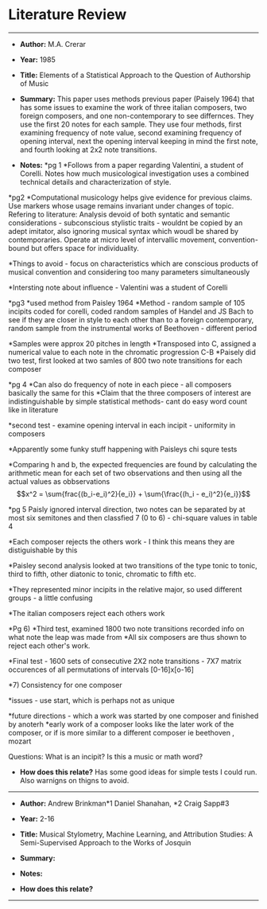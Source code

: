 # Literature Review

* * *

- **Author:** M.A. Crerar
- **Year:** 1985
- **Title:** Elements of a Statistical Approach to the Question of Authorship of Music
- **Summary:** This paper uses methods previous paper (Paisely 1964) that has some issues to examine the work of three italian composers, two foreign composers, and one non-contemporary to see differnces. They use the first 20 notes for each sample. They use four methods, first examining frequency of note value, second examining frequency of opening interval, next the opening interval keeping in mind the first note, and fourth looking at 2x2 note transitions. 

- **Notes:** 
*pg 1 
  *Follows from a paper regarding Valentini, a student of Corelli. Notes how much musicological investigation uses a combined technical details and characterization of style. 

*pg2 
  *Computational musicology helps give evidence for previous claims. Use markers whose usage remains invariant under changes of topic. Refering to literature: Analysis devoid of both syntatic and semantic considerations - subconscious stylistic traits - wouldnt be copied by an adept imitator, also ignoring musical syntax which woudl be shared by contemporaries. Operate at micro level of intervallic movement, convention-bound but offers space for individuality. 

  *Things to avoid - focus on characteristics which are conscious products of musical convention and considering too many parameters simultaneously

  *Intersting note about influence - Valentini was a student of Corelli 

*pg3
  *used method from Paisley 1964
  *Method - random sample of 105 incipits coded for corelli, coded random samples of Handel and JS Bach to see if they are closer in style to each other than to a foreign contemporary, random sample from the instrumental works of Beethoven - different period

  *Samples were approx 20 pitches in length
  *Transposed into C, assigned a numerical value to each note in the chromatic progression C-B
  *Paisely did two test, first looked at two samles of 800 two note transitions for each composer

*pg 4
  *Can also do frequency of note in each piece - all composers basically the same for this
  *Claim that the three composers of interest are indistinguishable by simple statistical methods- cant do easy word count like in literature

  *second test - examine opening interval in each incipit - uniformity in composers

  *Apparently some funky stuff happening with Paisleys chi squre tests

  *Comparing h and b, the expected frequencies are found by calculating the arithmetic mean for each set of two observations and then using all the actual values as obbservations
$$x^2 = \sum{frac{(b_i-e_i)^2}{e_i}} + \sum{\frac{(h_i - e_i)^2}{e_i}}$$

*pg 5 Paisly ignored interval direction, two notes can be separated by at most six semitones and then classfied 7 (0   to 6) - chi-square values in table 4 

  *Each composer rejects the others work - I think this means they are distiguishable by this

  *Paisley second analysis looked at two transitions of the type tonic to tonic, third to fifth, other diatonic to tonic, chromatic to fifth etc. 

  *They represented minor incipits in the relative major, so used different groups - a little confusing

  *The italian composers reject each others work

*Pg 6)
  *Third test, examined 1800 two note transitions recorded info on what note the leap was made from
  *All six composers are thus shown to reject each other's work. 

  *Final test - 1600 sets of consecutive 2X2 note transitions - 7X7 matrix occurences of all permutations of intervals [0-16]x[o-16]
 
 
*7) Consistency for one composer

  *issues - use start, which is perhaps not as unique 

  *future directions - which a work was started by one composer and finished by anoterh 
  *early work of a composer looks like the later work of the composer, or if is more similar to a different composer ie beethoven , mozart

Questions: What is an incipit? Is this a music or math word? 


- **How does this relate?** Has some good ideas for simple tests I could run. Also warnigns on thigns to avoid. 

* * *

- **Author:** Andrew Brinkman*1 Daniel Shanahan, *2 Craig Sapp#3
- **Year:** 2-16
- **Title:** Musical Stylometry, Machine Learning, and Attribution Studies: A Semi-Supervised Approach to the Works of Josquin
- **Summary:**
- **Notes:**




- **How does this relate?**

* * *














